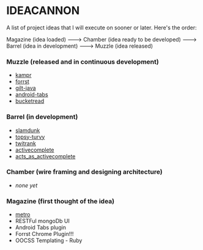 IDEACANNON
==========

A list of project ideas that I will execute on sooner or later. Here's the order:

Magazine (idea loaded) ---> Chamber (idea ready to be developed) ---> Barrel (idea in development) ---> Muzzle (idea released)

### Muzzle (released and in continuous development)

- [kampr](https://github.com/nitindhar7/kampr)
- [forrst](https://github.com/nitindhar7/forrst)
- [gilt-java](https://github.com/nitindhar7/gilt-java)
- [android-tabs](https://github.com/nitindhar7/android-tabs)
- [bucketread](http://bucketread.basedataapp.com/)

### Barrel (in development)

- [slamdunk](https://github.com/nitindhar7/slamdunk)
- [topsy-turvy](https://github.com/nitindhar7/topsy-turvy)
- [twitrank](https://github.com/nitindhar7/twitrank)
- [activecomplete](https://github.com/nitindhar7/activecomplete)
- [acts_as_activecomplete](https://github.com/nitindhar7/acts_as_activecomplete)

### Chamber (wire framing and designing architecture)

- *none yet*

### Magazine (first thought of the idea)

- [metro](https://github.com/nitindhar7/ideacannon/blob/master/ideas.md)
- RESTFul mongoDb UI
- Android Tabs plugin
- Forrst Chrome Plugin!!!
- OOCSS Templating - Ruby